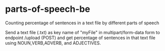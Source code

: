 # parts-of-speech-be
Counting percentage of sentences in a text file by different parts of speech

Send a text file (.txt) as key name of "myFile" in multipart/form-data form to endpoint /upload (POST) and get percentage of sentences in that text file using NOUN,VERB,ADVERB, and ADJECTIVES.
